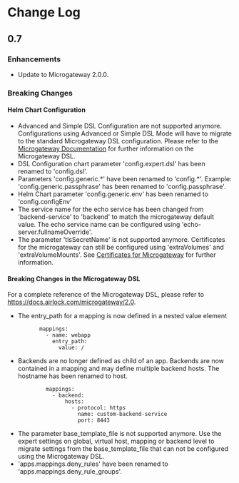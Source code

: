 # Change Log
## 0.7

### Enhancements
- Update to Microgateway 2.0.0.

### Breaking Changes
#### Helm Chart Configuration

- Advanced and Simple DSL Configuration are not supported anymore. Configurations using Advanced or Simple DSL Mode will have to migrate to the standard Microgateway DSL configuration. Please refer to the [Microgateway Documentation](https://docs.airlock.com/microgateway/2.0) for further information on the Microgateway DSL.
- DSL Configuration chart parameter 'config.expert.dsl' has been renamed to 'config.dsl'.
- Parameters 'config.generic.\*' have been renamed to 'config.\*'. Example: 'config.generic.passphrase' has been renamed to 'config.passphrase'.
- Helm Chart parameter 'config.generic.env' has been renamed to 'config.configEnv'
- The service name for the echo service has been changed from 'backend-service' to 'backend' to match the microgateway default value. The echo service name can be configured using 'echo-server.fullnameOverride'.
- The parameter 'tlsSecretName' is not supported anymore. Certificates for the microgateway can still be configured using 'extraVolumes' and 'extraVolumeMounts'. See [Certificates for Microgateway](README.md#certificates-for-microgateway) for further information.

#### Breaking Changes in the Microgateway DSL

For a complete reference of the Microgateway DSL, please refer to https://docs.airlock.com/microgateway/2.0.

- The entry_path for a mapping is now defined in a nested value element
```
          mappings:
            - name: webapp
              entry_path:
                value: /
```
- Backends are no longer defined  as child of an app. Backends are now contained in a mapping and may define multiple backend hosts. The hostname has been renamed to host.

```
            mappings:  
              - backend:
                  hosts:
                    - protocol: https
                      name: custom-backend-service
                      port: 8443
```

- The parameter base_template_file is not supported anymore. Use the expert settings on global, virtual host, mapping or backend level to migrate settings from the base_template_file that can not be configured using the Microgateway DSL.
- 'apps.mappings.deny_rules' have been renamed to 'apps.mappings.deny_rule_groups'.
